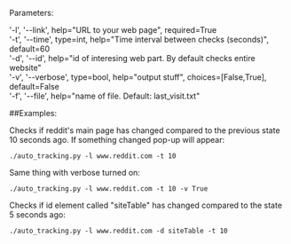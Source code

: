 
Parameters:

'-l', '--link', help="URL to your web page", required=True </br>
'-t', '--time', type=int, help="Time interval between checks (seconds)", default=60 </br>
'-d', '--id', help="id of interesing web part. By default checks entire website" </br>
'-v', '--verbose', type=bool, help="output stuff", choices=[False,True], default=False </br>
'-f', '--file', help="name of file. Default: last_visit.txt"



##Examples:

Checks if reddit's main page has changed compared to the previous state 10 seconds ago. If something changed pop-up will appear:

    ./auto_tracking.py -l www.reddit.com -t 10

Same thing with verbose turned on:

    ./auto_tracking.py -l www.reddit.com -t 10 -v True


Checks if id element called "siteTable" has changed compared to the state 5 seconds ago:

    ./auto_tracking.py -l www.reddit.com -d siteTable -t 10
